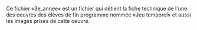 Ce fichier «3e_annee» est un fichier qui détient la fiche technique de l'une des oeuvres des élèves de fin programme nommée «Jeu temporel» et aussi les images prises de cette oeuvre.
